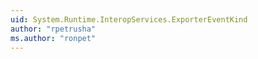 ```yaml
---
uid: System.Runtime.InteropServices.ExporterEventKind
author: "rpetrusha"
ms.author: "ronpet"
---
```

